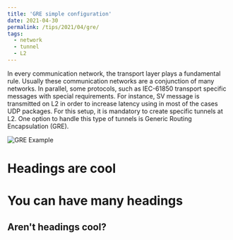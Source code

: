 ```yaml
---
title: 'GRE simple configuration'
date: 2021-04-30
permalink: /tips/2021/04/gre/
tags:
  - network
  - tunnel
  - L2
---
```


In every communication network, the transport layer plays a fundamental rule. Usually these communication networks are a conjunction of many networks. In parallel, some protocols, such as IEC-61850 transport specific messages with special requirements. For instance, SV message is transmitted on L2 in order to increase latency using in most of the cases UDP packages. For this setup, it is mandatory to create specific tunnels at L2. One option to handle this type of tunnels is Generic Routing Encapsulation (GRE).

![GRE Example ](http://aikonbrasil.github.io/web/images/gre_1.png)

Headings are cool
======

You can have many headings
======

Aren't headings cool?
------